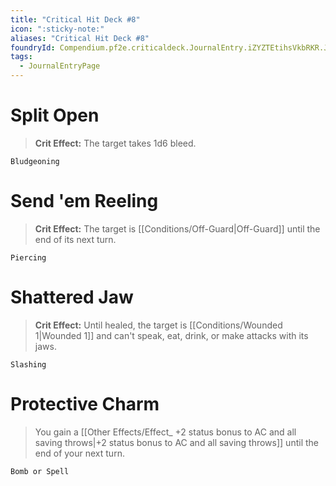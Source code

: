 ```yaml
---
title: "Critical Hit Deck #8"
icon: ":sticky-note:"
aliases: "Critical Hit Deck #8"
foundryId: Compendium.pf2e.criticaldeck.JournalEntry.iZYZTEtihsVkbRKR.JournalEntryPage.OSj1vOhjm71h9Km6
tags:
  - JournalEntryPage
---
```

# Split Open

> **Crit Effect:** The target takes 1d6 bleed.

`Bludgeoning`

# Send 'em Reeling

> **Crit Effect:** The target is [[Conditions/Off-Guard|Off-Guard]] until the end of its next turn.

`Piercing`

# Shattered Jaw

> **Crit Effect:** Until healed, the target is [[Conditions/Wounded 1|Wounded 1]] and can't speak, eat, drink, or make attacks with its jaws.

`Slashing`

# Protective Charm

> You gain a [[Other Effects/Effect\_ +2 status bonus to AC and all saving throws|+2 status bonus to AC and all saving throws]] until the end of your next turn.

`Bomb or Spell`